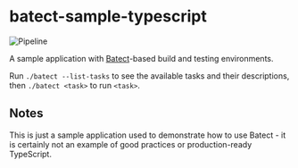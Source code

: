 # batect-sample-typescript

![Pipeline](https://github.com/batect/batect-sample-typescript/workflows/Pipeline/badge.svg?branch=main)

A sample application with [Batect](https://github.com/batect/batect)-based build and testing environments.

Run `./batect --list-tasks` to see the available tasks and their descriptions, then `./batect <task>` to run `<task>`.

## Notes

This is just a sample application used to demonstrate how to use Batect - it is certainly not an example of good practices or
production-ready TypeScript.
